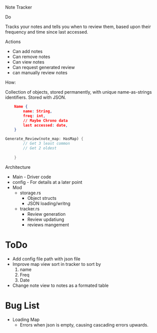 Note Tracker

Do

Tracks your notes and tells you when to review them, based upon their
frequency and time since last accessed.

Actions

- Can add notes
- Can remove notes
- Can view notes
- Can request generated review
- can manually review notes

How:

Collection of objects, stored permanently, with unique name-as-strings identifiers. Stored with JSON.

```json
	Name {
		name: String,
		freq: int,
		// Maybe Chrono data
		last accessed: date,
	}
```	

```Rust
Generate_Review(note_map: HasMap) {
		// Get 3 least common
		// Get 2 oldest
	
	}
```

Architecture
- Main - Driver code
- config - For details at a later point
- Mod
    - storage.rs
        - Object structs
        - JSON loading/writng
    - tracker.rs
        - Review generation
        - Review updatiung
        - reviews mangement
        

# ToDo
- Add config file path with json file
- Improve map view sort in tracker to sort by 
	1. name
	2. Freq
	3. Date
- Change note view to notes as a formated table	
# Bug List
- Loading Map
	- Errors when json is empty, causing cascading errors upwards.
    

